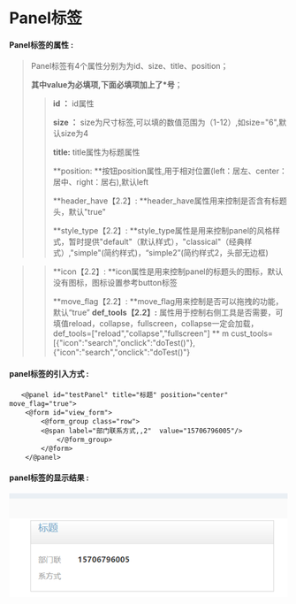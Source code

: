 # Panel**标签**

#### Panel**标签的属性 :**

> Panel标签有4个属性分别为为id、size、title、position；
>
> **其中value为必填项,下面必填项加上了\*号**；
>
> > **id ：** id属性
> >
> > **size ：** size为尺寸标签,可以填的数值范围为（1-12）,如size="6",默认size为4
> >
> > **title:** title属性为标题属性
>>
> > **position: **按钮position属性,用于相对位置\(left：居左、center：居中、right：居右\),默认left
>>
> > **header_have【2.2】: **header_have属性用来控制是否含有标题头，默认"true"
>>
> > **style_type【2.2】: **style_type属性是用来控制panel的风格样式，暂时提供"default"（默认样式），"classical"（经典样式）,"simple"(简约样式)，“simple2”(简约样式2，头部无边框)

> > **icon【2.2】: **icon属性是用来控制panel的标题头的图标，默认没有图标，图标设置参考button标签
>>
> > **move_flag【2.2】: **move_flag用来控制是否可以拖拽的功能，默认“true”
>> **def_tools【2.2】:** 属性用于控制右侧工具是否需要，可填值reload，collapse，fullscreen，collapse一定会加载，def_tools=["reload","collapse","fullscreen"]
>> ** m				cust_tools=[{"icon":"search","onclick":"doTest()"},{"icon":"search","onclick":"doTest()"}
#### panel标签的引入方式 :

```
   <@panel id="testPanel" title="标题" position="center" move_flag="true">
	<@form id="view_form">
	    <@form_group class="row">
		<@span label="部门联系方式,,2"  value="15706796005"/>
            </@form_group>
        </@form>
    </@panel>
```

#### panel标签的显示结果 :

![](/assets/panel1.png)




